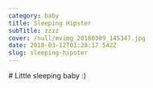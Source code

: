 ```yaml
---
category: baby
title: Sleeping Hipster
subTitle: zzzz
cover: /null/mvimg_20180309_145347.jpg
date: 2018-03-12T01:28:17.542Z
slug: sleeping-hipster
---
```

\# Little sleeping baby :)
